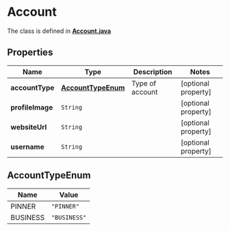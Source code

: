 

# Account

The class is defined in **[Account.java](../../src/main/java/org/openapitools/model/Account.java)**

## Properties

Name | Type | Description | Notes
------------ | ------------- | ------------- | -------------
**accountType** | [**AccountTypeEnum**](#AccountTypeEnum) | Type of account |  [optional property]
**profileImage** | `String` |  |  [optional property]
**websiteUrl** | `String` |  |  [optional property]
**username** | `String` |  |  [optional property]

## AccountTypeEnum

Name | Value
---- | -----
PINNER | `"PINNER"`
BUSINESS | `"BUSINESS"`





